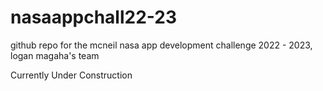 # nasaappchall22-23
github repo for the mcneil nasa app development challenge 2022 - 2023, logan magaha's team

Currently Under Construction

